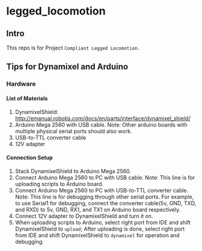# legged_locomotion

## Intro
This repo is for Project `Compliant Legged Locomotion`.

## Tips for Dynamixel and Arduino

### Hardware

#### List of Materials
1. DynamixelShield: http://emanual.robotis.com/docs/en/parts/interface/dynamixel_shield/
2. Arduino Mega 2560 with USB cable. Note: Other arduino boards with multiple physical serial ports should also work.
3. USB-to-TTL converter cable
4. 12V adapter

#### Connection Setup
1. Stack DynamixelShield to Arduino Mega 2560.
2. Connect Arduino Mega 2560 to PC with USB cable.  Note: This line is for uploading scripts to Arduino board.
3. Connect Arduino Mega 2560 to PC with USB-to-TTL converter cable.  Note: This line is for debugging through other serial ports.  For example, to use Serial1 for debugging, connect the converter cable(5v, GND, TXD, and RXD) to 5v, GND, RX1, and TX1 on Arduino board respectively.
4. Connect 12V adapter to DynamixelShield and turn it on.
5. When uploading scripts to Arduino, select right port from IDE and shift DynamixelShield to `upload`; After uploading is done, select right port from IDE and shift DynamixelShield to `dynamixel` for operation and debugging.
